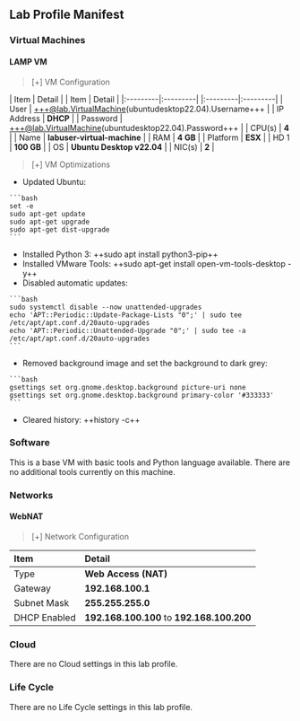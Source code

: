 ## Lab Profile Manifest

### Virtual Machines

#### LAMP VM

>[+] VM Configuration
>
 | Item | Detail | | Item | Detail |
 |:---------|:---------| |:---------|:---------|
 | User | +++@lab.VirtualMachine(ubuntudesktop22.04).Username+++ | | IP Address   | **DHCP**   |
 | Password | +++@lab.VirtualMachine(ubuntudesktop22.04).Password+++ | | CPU(s) | **4** |
 | Name   | **labuser-virtual-machine** | | RAM | **4 GB** |
 | Platform | **ESX** | | HD 1 | **100 GB** |
 | OS | **Ubuntu Desktop v22.04** | | NIC(s) | **2** |


>[+]  VM Optimizations
>
- Updated Ubuntu:
>
    ```bash
    set -e
    sudo apt-get update
    sudo apt-get upgrade
    sudo apt-get dist-upgrade
    ```
- Installed Python 3: ++sudo apt install python3-pip++
- Installed VMware Tools: ++sudo apt-get install open-vm-tools-desktop -y++
- Disabled automatic updates:
>
    ```bash
    sudo systemctl disable --now unattended-upgrades
    echo 'APT::Periodic::Update-Package-Lists "0";' | sudo tee /etc/apt/apt.conf.d/20auto-upgrades
    echo 'APT::Periodic::Unattended-Upgrade "0";' | sudo tee -a /etc/apt/apt.conf.d/20auto-upgrades
    ```
- Removed background image and set the background to dark grey:   
>
    ```bash
    gsettings set org.gnome.desktop.background picture-uri none
    gsettings set org.gnome.desktop.background primary-color '#333333'
    ```
- Cleared history: ++history -c++

### Software

This is a base VM with basic tools and Python language available. There are no additional tools currently on this machine. 

### Networks

#### WebNAT

>[+] Network Configuration
>
|Item|Detail|
|:----|:----|
|Type|**Web Access (NAT)**|
|Gateway|**192.168.100.1**|
|Subnet Mask|**255.255.255.0**|
|DHCP Enabled|**192.168.100.100** to **192.168.100.200**|

### Cloud
There are no Cloud settings in this lab profile.

### Life Cycle
There are no Life Cycle settings in this lab profile.
